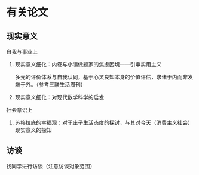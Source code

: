 # 有关论文

## 现实意义

自我与事业上

1. 现实意义细化：内卷与小镇做题家的焦虑困境——引申实用主义

   多元的评价体系与自我认同，基于心灵良知本身的价值评估，求诸于内而非发端于外。（参考三联生活周刊）

2. 现实意义细化：对现代数学科学的启发

社会意识上

1. 苏格拉底的幸福观：对于庄子生活态度的探讨，与其对今天（消费主义社会）现实意义的探知

## 访谈

找同学进行访谈（注意访谈对象范围）